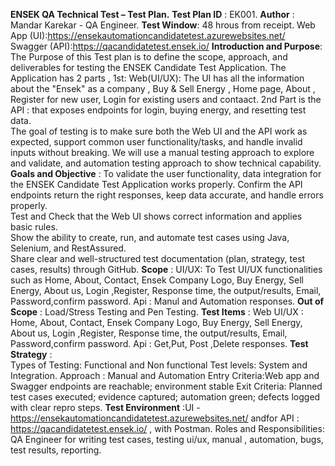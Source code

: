 **ENSEK QA Technical Test – Test Plan.**
**Test Plan ID** : EK001.
**Author** : Mandar Karekar - QA Engineer.
**Test Window**: 48 hrous from receipt.
Web App (UI):https://ensekautomationcandidatetest.azurewebsites.net/  
Swagger (API):https://qacandidatetest.ensek.io/
**Introduction and Purpose**: The Purpose of this Test plan is to define the scope, approach, and deliverables for testing the ENSEK Candidate Test Application.
The Application has 2 parts , 1st: Web(UI/UX): The UI has all the information about the "Ensek" as a company , Buy & Sell Energy , Home page, About , Register for new user, Login for existing users and contaact.
2nd Part is the API : that exposes endpoints for login, buying energy, and resetting test data.  
The goal of testing is to make sure both the Web UI and the API work as expected, support common user functionality/tasks, and handle invalid inputs without breaking. We will use a manual testing approach to explore and validate, and automation testing approach to show technical capability.
**Goals and Objective** : To validate the user functionality, data integration for the ENSEK Candidate Test Application works properly.
Confirm the API endpoints return the right responses, keep data accurate, and handle errors properly.  
Test and Check that the Web UI shows correct information and applies basic rules.  
Show the ability to create, run, and automate test cases using Java, Selenium, and RestAssured.  
Share clear and well-structured test documentation (plan, strategy, test cases, results) through GitHub.
**Scope** : 
UI/UX: To Test UI/UX functionalities such as Home, About, Contact, Ensek Company Logo, Buy Energy, Sell Energy, About us, Login ,Register, Response time, the output/results, Email, Password,confirm password.
Api : Manul and Automation responses.
**Out of Scope** : Load/Stress Testing and Pen Testing.
**Test Items** : Web UI/UX : Home, About, Contact, Ensek Company Logo, Buy Energy, Sell Energy, About us, Login ,Register, Response time, the output/results, Email, Password,confirm password.
Api : Get,Put, Post ,Delete responses.
**Test Strategy** :  
Types of Testing: Functional and Non functional
Test levels: System and Integration.
Approach : Manual and Automation
Entry Criteria:Web app and Swagger endpoints are reachable; environment stable
Exit Criteria: Planned test cases executed; evidence captured; automation green; defects logged with clear repro steps.
**Test Environment** :UI -  https://ensekautomationcandidatetest.azurewebsites.net/ andfor  API : https://qacandidatetest.ensek.io/ , with Postman.
Roles and Responsibilities: QA Engineer for writing test cases, testing ui/ux, manual , automation, bugs, test results, reporting.







